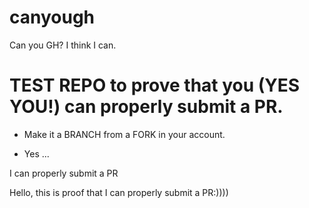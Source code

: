 # canyough
Can you GH?
I think I can.

# TEST REPO to prove that you (YES YOU!) can properly submit a PR.

* Make it a BRANCH from a FORK in your account.

* Yes ...

I can properly submit a PR

Hello, this is proof that I can properly submit a PR:))))
